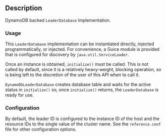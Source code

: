 
## Description

DynamoDB backed `LeaderDatabase` implementation.

### Usage
This `LeaderDatabase` implementation can be instantiated directly, injected programmatically, or
injected. For convenience, a Guice module is provided that is configured for discovery by
 `java.util.ServiceLoader`.
 
Once an instance is obtained, `initialize()` must be called. This is not called by default, since it
is a relatively heavy-weight, blocking operation, so is being left to the discretion of the user
of this API when to call it.

`DynamoDbLeaderDatabase` creates database table and waits for the active status in `initialize()`
so, once `initialize()` returns, the `LeaderDatabase` is ready for use.

### Configuration
By default, the leader ID is configured to the instance ID of the host and the resource IDs to the
single value of the cluster name. See the `reference.conf` file for other configuration options.
